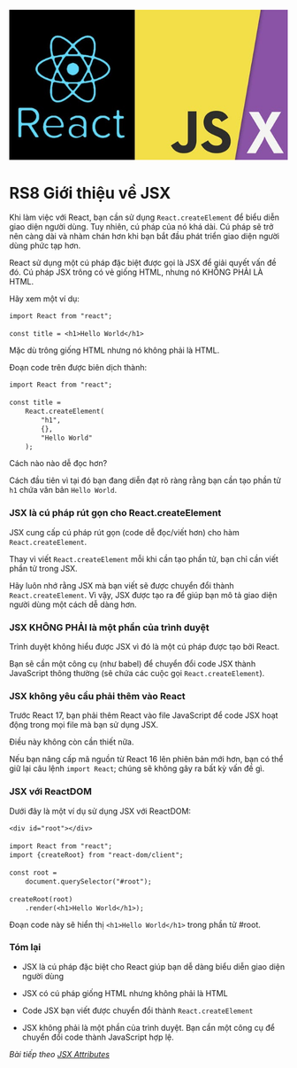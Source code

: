 ![Create-HTML-1](images/jsx.jpg) 

# RS8 Giới thiệu về JSX

Khi làm việc với React, bạn cần sử dụng `React.createElement` để biểu diễn giao diện người dùng. Tuy nhiên, cú pháp của nó khá dài. Cú pháp sẽ trở nên càng dài và nhàm chán hơn khi bạn bắt đầu phát triển giao diện người dùng phức tạp hơn.

React sử dụng một cú pháp đặc biệt được gọi là JSX để giải quyết vấn đề đó. Cú pháp JSX trông có vẻ giống HTML, nhưng nó KHÔNG PHẢI LÀ HTML.

Hãy xem một ví dụ:

```
import React from "react";

const title = <h1>Hello World</h1>
```

Mặc dù trông giống HTML nhưng nó không phải là HTML.

Đoạn code trên được biên dịch thành:

```
import React from "react";

const title = 
    React.createElement(
        "h1", 
        {}, 
        "Hello World"
    );
```

Cách nào nào dễ đọc hơn?

Cách đầu tiên vì tại đó bạn đang diễn đạt rõ ràng rằng bạn cần tạo phần tử `h1` chứa văn bản `Hello World`.

### JSX là cú pháp rút gọn cho React.createElement

JSX cung cấp cú pháp rút gọn (code dễ đọc/viết hơn) cho hàm `React.createElement`.

Thay vì viết `React.createElement` mỗi khi cần tạo phần tử, bạn chỉ cần viết phần tử trong JSX.

Hãy luôn nhớ rằng JSX mà bạn viết sẽ được chuyển đổi thành `React.createElement`. Vì vậy, JSX được tạo ra để giúp bạn mô tả giao diện người dùng một cách dễ dàng hơn.


### JSX KHÔNG PHẢI là một phần của trình duyệt

Trình duyệt không hiểu được JSX vì đó là một cú pháp được tạo bởi React.

Bạn sẽ cần một công cụ (như babel) để chuyển đổi code JSX thành JavaScript thông thường (sẽ chứa các cuộc gọi `React.createElement`).

### JSX không yêu cầu phải thêm vào React

Trước React 17, bạn phải thêm React vào file JavaScript để code JSX hoạt động trong mọi file mà bạn sử dụng JSX.

Điều này không còn cần thiết nữa.

Nếu bạn nâng cấp mã nguồn từ React 16 lên phiên bản mới hơn, bạn có thể giữ lại câu lệnh `import React`; chúng sẽ không gây ra bất kỳ vấn đề gì.

### JSX với ReactDOM

Dưới đây là một ví dụ sử dụng JSX với ReactDOM:

```
<div id="root"></div>

import React from "react";
import {createRoot} from "react-dom/client";

const root = 
    document.querySelector("#root");

createRoot(root)
    .render(<h1>Hello World</h1>);
```

Đoạn code này sẽ hiển thị `<h1>Hello World</h1>` trong phần tử #root.

### Tóm lại

- JSX là cú pháp đặc biệt cho React giúp bạn dễ dàng biểu diễn giao diện người dùng

- JSX có cú pháp giống HTML nhưng không phải là HTML

- Code JSX bạn viết được chuyển đổi thành `React.createElement`

- JSX không phải là một phần của trình duyệt. Bạn cần một công cụ để chuyển đổi code thành JavaScript hợp lệ.

*Bài tiếp theo [JSX Attributes](/lesson/session/session_09_jsx_attributes.md)*
